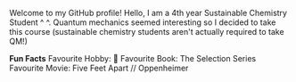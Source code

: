 Welcome to my GitHub profile!
Hello, I am a 4th year Sustainable Chemistry Student ^ ^. Quantum mechanics seemed interesting so I decided to take this course 
(sustainable chemistry students aren't actually required to take QM!) 

**Fun Facts**
Favourite Hobby: 💃 
Favourite Book: The Selection Series 
Favourite Movie: Five Feet Apart // Oppenheimer 
